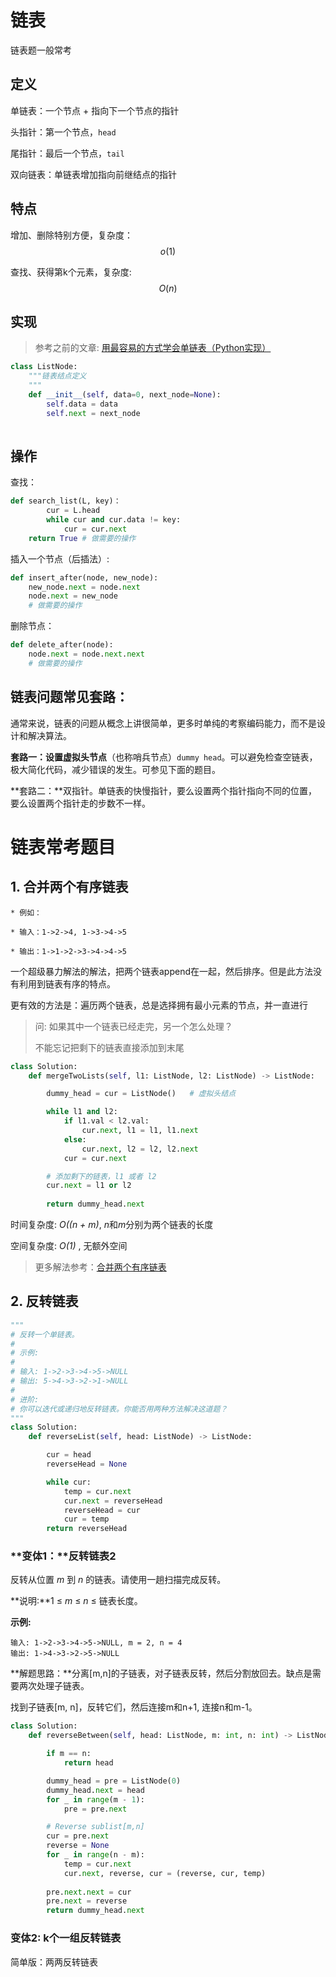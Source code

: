 # 链表

链表题一般常考



## 定义

单链表：一个节点 + 指向下一个节点的指针

头指针：第一个节点，`head`

尾指针：最后一个节点，`tail`

双向链表：单链表增加指向前继结点的指针

## 特点

增加、删除特别方便，复杂度：$$ o(1) $$

查找、获得第k个元素，复杂度: $$ O(n) $$



## 实现

> 参考之前的文章: [用最容易的方式学会单链表（Python实现）](https://blog.csdn.net/yuzhou_1shu/article/details/102825236)

```python
class ListNode:
    """链表结点定义
    """
    def __init__(self, data=0, next_node=None):
        self.data = data
        self.next = next_node
        
```

## 操作

查找：

```python
def search_list(L, key)：
		cur = L.head
		while cur and cur.data != key:
    		cur = cur.next
    return True # 做需要的操作
```

插入一个节点（后插法）:

```python
def insert_after(node, new_node):
  	new_node.next = node.next
    node.next = new_node
    # 做需要的操作
```

删除节点：

```python
def delete_after(node):
  	node.next = node.next.next
    # 做需要的操作
```

## **链表问题常见套路：**

通常来说，链表的问题从概念上讲很简单，更多时单纯的考察编码能力，而不是设计和解决算法。

**套路一：**设置**虚拟头节点**（也称哨兵节点）`dummy head`。可以避免检查空链表，极大简化代码，减少错误的发生。可参见下面的题目。

**套路二：**双指针。单链表的快慢指针，要么设置两个指针指向不同的位置，要么设置两个指针走的步数不一样。



# 链表常考题目

## 1. 合并两个有序链表

```
* 例如：

* 输入：1->2->4, 1->3->4->5

* 输出：1->1->2->3->4->4->5
```

一个超级暴力解法的解法，把两个链表append在一起，然后排序。但是此方法没有利用到链表有序的特点。

更有效的方法是：遍历两个链表，总是选择拥有最小元素的节点，并一直进行

> 问: 如果其中一个链表已经走完，另一个怎么处理？
>
> 不能忘记把剩下的链表直接添加到末尾

```python
class Solution:
    def mergeTwoLists(self, l1: ListNode, l2: ListNode) -> ListNode:

        dummy_head = cur = ListNode()   # 虚拟头结点

        while l1 and l2:
            if l1.val < l2.val:
                cur.next, l1 = l1, l1.next
            else:
                cur.next, l2 = l2, l2.next
            cur = cur.next

        # 添加剩下的链表，l1 或者 l2
        cur.next = l1 or l2
        
        return dummy_head.next
```

时间复杂度:  *O((n + m)*, *n*和*m*分别为两个链表的长度

空间复杂度: *O(1)* , 无额外空间

> 更多解法参考：[合并两个有序链表](https://yuzhoustayhungry.github.io/post/%E5%89%91%E6%8C%87offer-25%E5%90%88%E5%B9%B6%E4%B8%A4%E4%B8%AA%E6%9C%89%E5%BA%8F%E9%93%BE%E8%A1%A8/)

## 2. 反转链表

```python
"""
# 反转一个单链表。
# 
# 示例:
# 
# 输入: 1->2->3->4->5->NULL
# 输出: 5->4->3->2->1->NULL
# 
# 进阶:
# 你可以迭代或递归地反转链表。你能否用两种方法解决这道题？
"""
class Solution:
    def reverseList(self, head: ListNode) -> ListNode:

        cur = head
        reverseHead = None

        while cur:
            temp = cur.next
            cur.next = reverseHead
            reverseHead = cur
            cur = temp
        return reverseHead
```

### **变体1：**反转链表2

反转从位置 *m* 到 *n* 的链表。请使用一趟扫描完成反转。

**说明:**1 ≤ *m* ≤ *n* ≤ 链表长度。

**示例:**

```
输入: 1->2->3->4->5->NULL, m = 2, n = 4
输出: 1->4->3->2->5->NULL
```

**解题思路：**分离[m,n]的子链表，对子链表反转，然后分割放回去。缺点是需要两次处理子链表。

找到子链表[m, n]，反转它们，然后连接m和n+1, 连接n和m-1。

```python
class Solution:
    def reverseBetween(self, head: ListNode, m: int, n: int) -> ListNode:

        if m == n:
            return head

        dummy_head = pre = ListNode(0)
        dummy_head.next = head
        for _ in range(m - 1):
            pre = pre.next

        # Reverse sublist[m,n]
        cur = pre.next
        reverse = None
        for _ in range(n - m):     
            temp = cur.next
            cur.next, reverse, cur = (reverse, cur, temp)
        
        pre.next.next = cur
        pre.next = reverse
        return dummy_head.next
```

### 变体2: k个一组反转链表

简单版：两两反转链表





